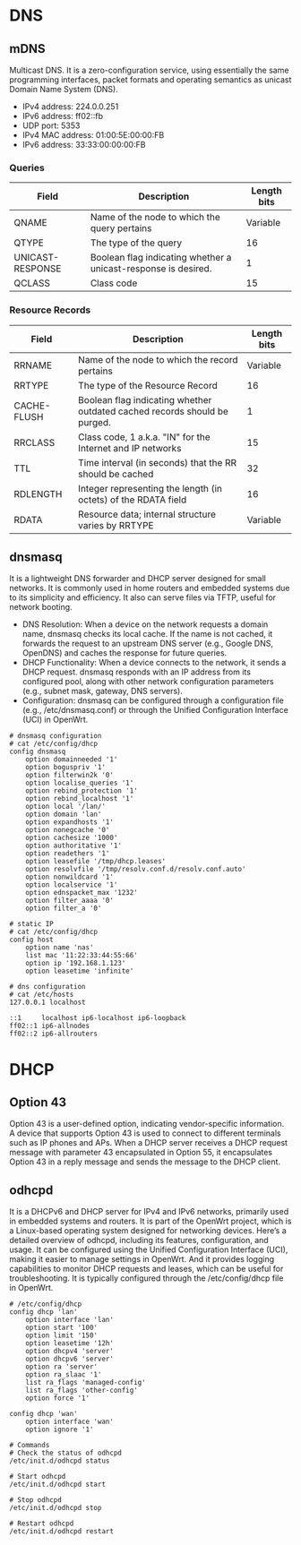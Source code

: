 <link rel="stylesheet" type="text/css" href="styles.css">

# DNS
## mDNS
Multicast DNS. It is a zero-configuration service, using essentially the same programming interfaces, packet formats and operating semantics as unicast Domain Name System (DNS).
- IPv4 address: 224.0.0.251
- IPv6 address: ff02::fb
- UDP port: 5353
- IPv4 MAC address: 01:00:5E:00:00:FB
- IPv6 address: 33:33:00:00:00:FB

### Queries
| Field | Description | Length bits |
| --- | --- | --- |
| QNAME | Name of the node to which the query pertains | Variable |
| QTYPE | The type of the query | 16 |
| UNICAST-RESPONSE | Boolean flag indicating whether a unicast-response is desired. | 1 |
| QCLASS | Class code | 15 |


### Resource Records
| Field | Description | Length bits |
| --- | --- | --- |
| RRNAME | Name of the node to which the record pertains | Variable |
| RRTYPE | The type of the Resource Record | 16 |
| CACHE-FLUSH | Boolean flag indicating whether outdated cached records should be purged. | 1 |
| RRCLASS | Class code, 1 a.k.a. "IN" for the Internet and IP networks | 15 |
| TTL | Time interval (in seconds) that the RR should be cached | 32 |
| RDLENGTH | Integer representing the length (in octets) of the RDATA field | 16 |
| RDATA | Resource data; internal structure varies by RRTYPE | Variable |

## dnsmasq
It is a lightweight DNS forwarder and DHCP server designed for small networks. It is commonly used in home routers and embedded systems due to its simplicity and efficiency.
It also can serve files via TFTP, useful for network booting.
- DNS Resolution:
    When a device on the network requests a domain name, dnsmasq checks its local cache. If the name is not cached, it forwards the request to an upstream DNS server (e.g., Google DNS, OpenDNS) and caches the response for future queries.
- DHCP Functionality:
    When a device connects to the network, it sends a DHCP request. dnsmasq responds with an IP address from its configured pool, along with other network configuration parameters (e.g., subnet mask, gateway, DNS servers).
- Configuration:
    dnsmasq can be configured through a configuration file (e.g., /etc/dnsmasq.conf) or through the Unified Configuration Interface (UCI) in OpenWrt.
``` Shell
# dnsmasq configuration
# cat /etc/config/dhcp
config dnsmasq
    option domainneeded '1'
    option boguspriv '1'
    option filterwin2k '0'
    option localise_queries '1'
    option rebind_protection '1'
    option rebind_localhost '1'
    option local '/lan/'
    option domain 'lan'
    option expandhosts '1'
    option nonegcache '0'
    option cachesize '1000'
    option authoritative '1'
    option readethers '1'
    option leasefile '/tmp/dhcp.leases'
    option resolvfile '/tmp/resolv.conf.d/resolv.conf.auto'
    option nonwildcard '1'
    option localservice '1'
    option ednspacket_max '1232'
    option filter_aaaa '0'
    option filter_a '0'

# static IP
# cat /etc/config/dhcp
config host
    option name 'nas'
    list mac '11:22:33:44:55:66'
    option ip '192.168.1.123'
    option leasetime 'infinite'

# dns configuration
# cat /etc/hosts
127.0.0.1 localhost

::1     localhost ip6-localhost ip6-loopback
ff02::1 ip6-allnodes
ff02::2 ip6-allrouters
```

# DHCP
## Option 43
Option 43 is a user-defined option, indicating vendor-specific information.
A device that supports Option 43 is used to connect to different terminals such as IP phones and APs.
When a DHCP server receives a DHCP request message with parameter 43 encapsulated in Option 55, 
it encapsulates Option 43 in a reply message and sends the message to the DHCP client.


## odhcpd
It is a DHCPv6 and DHCP server for IPv4 and IPv6 networks, primarily used in embedded systems and routers. It is part of the OpenWrt project, which is a Linux-based operating system designed for networking devices. Here’s a detailed overview of odhcpd, including its features, configuration, and usage.
It can be configured using the Unified Configuration Interface (UCI), making it easier to manage settings in OpenWrt.
And it provides logging capabilities to monitor DHCP requests and leases, which can be useful for troubleshooting.
It is typically configured through the /etc/config/dhcp file in OpenWrt.
``` Shell
# /etc/config/dhcp
config dhcp 'lan'
    option interface 'lan'
    option start '100'
    option limit '150'
    option leasetime '12h'
    option dhcpv4 'server'
    option dhcpv6 'server'
    option ra 'server'
    option ra_slaac '1'
    list ra_flags 'managed-config'
    list ra_flags 'other-config'
    option force '1'

config dhcp 'wan'
    option interface 'wan'
    option ignore '1'

# Commands
# Check the status of odhcpd
/etc/init.d/odhcpd status

# Start odhcpd
/etc/init.d/odhcpd start

# Stop odhcpd
/etc/init.d/odhcpd stop

# Restart odhcpd
/etc/init.d/odhcpd restart
```
